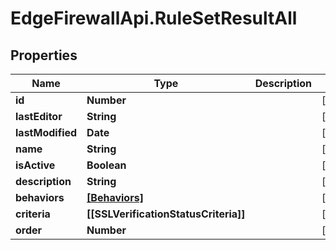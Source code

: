 # EdgeFirewallApi.RuleSetResultAll

## Properties

Name | Type | Description | Notes
------------ | ------------- | ------------- | -------------
**id** | **Number** |  | [optional] 
**lastEditor** | **String** |  | [optional] 
**lastModified** | **Date** |  | [optional] 
**name** | **String** |  | [optional] 
**isActive** | **Boolean** |  | [optional] 
**description** | **String** |  | [optional] 
**behaviors** | [**[Behaviors]**](Behaviors.md) |  | [optional] 
**criteria** | **[[SSLVerificationStatusCriteria]]** |  | [optional] 
**order** | **Number** |  | [optional] 


